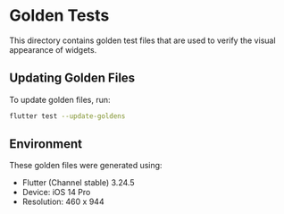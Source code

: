 # Golden Tests

This directory contains golden test files that are used to verify the visual appearance of widgets.

## Updating Golden Files

To update golden files, run: 

```bash
flutter test --update-goldens
```

## Environment

These golden files were generated using:
- Flutter (Channel stable) 3.24.5
- Device: iOS 14 Pro
- Resolution: 460 x 944

